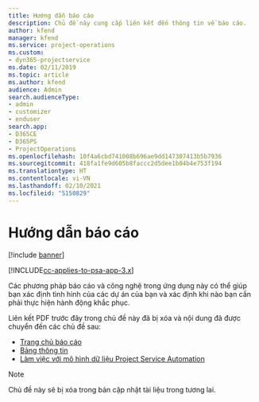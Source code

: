 ```yaml
---
title: Hướng dẫn báo cáo
description: Chủ đề này cung cấp liên kết đến thông tin về báo cáo.
author: kfend
manager: kfend
ms.service: project-operations
ms.custom:
- dyn365-projectservice
ms.date: 02/11/2019
ms.topic: article
ms.author: kfend
audience: Admin
search.audienceType:
- admin
- customizer
- enduser
search.app:
- D365CE
- D365PS
- ProjectOperations
ms.openlocfilehash: 10f4a6cbd741008b696ae9dd147307413b5b7936
ms.sourcegitcommit: 418fa1fe9d605b8faccc2d5dee1b04b4e753f194
ms.translationtype: HT
ms.contentlocale: vi-VN
ms.lasthandoff: 02/10/2021
ms.locfileid: "5150829"
---
```

# <a name="reporting-guide"></a>Hướng dẫn báo cáo

[!include [banner](../../includes/psa-now-project-operations.md)]

[!INCLUDE[cc-applies-to-psa-app-3.x](../../includes/cc-applies-to-psa-app-3x.md)]

Các phương pháp báo cáo và công nghệ trong ứng dụng này có thể giúp bạn xác định tình hình của các dự án của bạn và xác định khi nào bạn cần phải thực hiện hành động khắc phục. 

Liên kết PDF trước đây trong chủ đề này đã bị xóa và nội dung đã được chuyển đến các chủ đề sau:

- [Trang chủ báo cáo](../reports-reporting-dynamics-365-project-service.md)
- [Bảng thông tin](../reports-dashboards.md)
- [Làm việc với mô hình dữ liệu Project Service Automation](../reports-working-project-service-data-model.md)

> [!NOTE]
> Chủ đề này sẽ bị xóa trong bản cập nhật tài liệu trong tương lai. 
